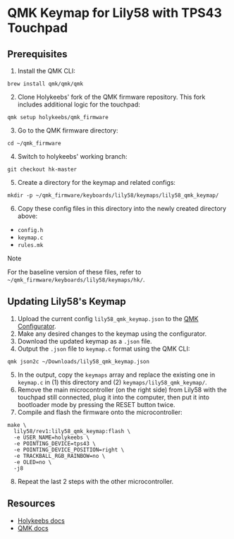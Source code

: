 # QMK Keymap for Lily58 with TPS43 Touchpad

## Prerequisites

1. Install the QMK CLI:

```console
brew install qmk/qmk/qmk
```

2. Clone Holykeebs' fork of the QMK firmware repository. This fork includes
additional logic for the touchpad:

```console
qmk setup holykeebs/qmk_firmware
```

3. Go to the QMK firmware directory:

```console
cd ~/qmk_firmware
```

4. Switch to holykeebs' working branch:

```console
git checkout hk-master
```

5. Create a directory for the keymap and related configs:

```console
mkdir -p ~/qmk_firmware/keyboards/lily58/keymaps/lily58_qmk_keymap/
```

6. Copy these config files in this directory into the newly created directory above:

* `config.h`
* `keymap.c`
* `rules.mk`

> [!NOTE]
> For the baseline version of these files, refer to `~/qmk_firmware/keyboards/lily58/keymaps/hk/`.

## Updating Lily58's Keymap

1. Upload the current config `lily58_qmk_keymap.json` to the [QMK Configurator](https://config.qmk.fm).
2. Make any desired changes to the keymap using the configurator.
3. Download the updated keymap as a `.json` file.
4. Output the `.json` file to `keymap.c` format using the QMK CLI:

```console
qmk json2c ~/Downloads/lily58_qmk_keymap.json
```

5. In the output, copy the `keymaps` array and replace the existing one in
`keymap.c` in (1) this directory and (2) `keymaps/lily58_qmk_keymap/`.
6. Remove the main microcontroller (on the right side) from Lily58 with the
touchpad still connected, plug it into the computer, then put it into
bootloader mode by pressing the RESET button twice.
7. Compile and flash the firmware onto the microcontroller:

```console
make \
  lily58/rev1:lily58_qmk_keymap:flash \
  -e USER_NAME=holykeebs \
  -e POINTING_DEVICE=tps43 \
  -e POINTING_DEVICE_POSITION=right \
  -e TRACKBALL_RGB_RAINBOW=no \
  -e OLED=no \
  -j8
```

8. Repeat the last 2 steps with the other microcontroller.

## Resources

- [Holykeebs docs](https://docs.holykeebs.com/firmware)
- [QMK docs](https://docs.qmk.fm/#/)

